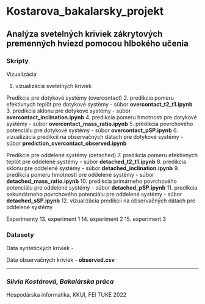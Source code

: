# Kostarova_bakalarsky_projekt

## Analýza svetelných kriviek zákrytových premenných hviezd pomocou hlbokého učenia

### Skripty

Vizualizácia 
1. vizualizácia svetelných kriviek

Predikcie pre dotykové systémy (overcontact)
2. predikcia pomeru efektívnych teplôt pre dotykové systémy - súbor **overcontact_t2_t1.ipynb** 
3. predikcia sklonu pre dotykové systémy - súbor **overcontact_inclination.ipynb**
4. predikcia pomeru hmotností pre dotykové systémy - súbor **overcontact_mass_ratio.ipynb**
5. predikcia povrchového potenciálu pre dotykové systémy - súbor **overcontact_pSP.ipynb**
6. vizualizácia predikcií na observačných dátach pre dotykové systémy - súbor **prediction_overcontact_observed.ipynb**

Predikcie pre oddelené systémy (detached)
7. predikcia pomeru efektívnych teplôt pre oddelené systémy - súbor **detached_t2_t1.ipynb**
8. predikcia sklonu pre oddelené systémy - súbor **detached_inclination.ipynb**
9. predikcia pomeru hmotností pre oddelené systémy - súbor **detached_mass_ratio.ipynb**
10. predikcia primárneho povrchového potenciálu pre oddelené systémy - súbor **detached_pSP.ipynb**
11. predikcia sekundárneho povrchového potenciálu pre oddelené systémy - súbor **detached_sSP.ipynb**
12. vizualizácia predikcií na observačných dátach pre oddelené systémy

Experimenty
13. experiment 1
14. experiment 2
15. experiment 3

### Datasety

Dáta syntetických kriviek - 

Dáta observačných kriviek - **observed.csv**

---
### *Silvia Kostárová, Bakalárska práca* 

Hospodárska informatika, KKUI, FEI TUKE 2022
